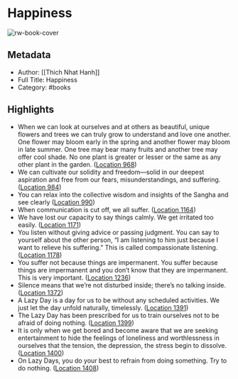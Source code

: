 # Happiness

![rw-book-cover](https://images-na.ssl-images-amazon.com/images/I/31nypfx5ShL._SL200_.jpg)

## Metadata
- Author: [[Thich Nhat Hanh]]
- Full Title: Happiness
- Category: #books

## Highlights
- When we can look at ourselves and at others as beautiful, unique flowers and trees we can truly grow to understand and love one another. One flower may bloom early in the spring and another flower may bloom in late summer. One tree may bear many fruits and another tree may offer cool shade. No one plant is greater or lesser or the same as any other plant in the garden. ([Location 968](https://readwise.io/to_kindle?action=open&asin=B008GTXVZ8&location=968))
- We can cultivate our solidity and freedom—solid in our deepest aspiration and free from our fears, misunderstandings, and suffering. ([Location 984](https://readwise.io/to_kindle?action=open&asin=B008GTXVZ8&location=984))
- You can relax into the collective wisdom and insights of the Sangha and see clearly ([Location 990](https://readwise.io/to_kindle?action=open&asin=B008GTXVZ8&location=990))
- When communication is cut off, we all suffer. ([Location 1164](https://readwise.io/to_kindle?action=open&asin=B008GTXVZ8&location=1164))
- We have lost our capacity to say things calmly. We get irritated too easily. ([Location 1171](https://readwise.io/to_kindle?action=open&asin=B008GTXVZ8&location=1171))
- You listen without giving advice or passing judgment. You can say to yourself about the other person, “I am listening to him just because I want to relieve his suffering.” This is called compassionate listening. ([Location 1178](https://readwise.io/to_kindle?action=open&asin=B008GTXVZ8&location=1178))
- You suffer not because things are impermanent. You suffer because things are impermanent and you don’t know that they are impermanent. This is very important. ([Location 1236](https://readwise.io/to_kindle?action=open&asin=B008GTXVZ8&location=1236))
- Silence means that we’re not disturbed inside; there’s no talking inside. ([Location 1372](https://readwise.io/to_kindle?action=open&asin=B008GTXVZ8&location=1372))
- A Lazy Day is a day for us to be without any scheduled activities. We just let the day unfold naturally, timelessly. ([Location 1391](https://readwise.io/to_kindle?action=open&asin=B008GTXVZ8&location=1391))
- The Lazy Day has been prescribed for us to train ourselves not to be afraid of doing nothing. ([Location 1399](https://readwise.io/to_kindle?action=open&asin=B008GTXVZ8&location=1399))
- It is only when we get bored and become aware that we are seeking entertainment to hide the feelings of loneliness and worthlessness in ourselves that the tension, the depression, the stress begin to dissolve. ([Location 1400](https://readwise.io/to_kindle?action=open&asin=B008GTXVZ8&location=1400))
- On Lazy Days, you do your best to refrain from doing something. Try to do nothing. ([Location 1408](https://readwise.io/to_kindle?action=open&asin=B008GTXVZ8&location=1408))
